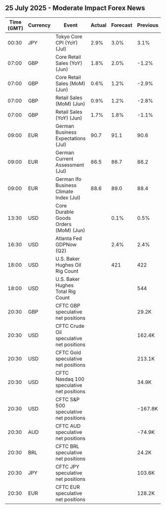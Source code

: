 ## 25 July 2025 - Moderate Impact Forex News

| Time (GMT) | Currency | Event | Actual | Forecast | Previous |
|------|----------|-------|--------|----------|----------|
| 00:30 | JPY | Tokyo Core CPI (YoY) (Jul) | 2.9% | 3.0% | 3.1% |
| 07:00 | GBP | Core Retail Sales (YoY) (Jun) | 1.8% | 2.0% | -1.2% |
| 07:00 | GBP | Core Retail Sales (MoM) (Jun) | 0.6% | 1.2% | -2.9% |
| 07:00 | GBP | Retail Sales (MoM) (Jun) | 0.9% | 1.2% | -2.8% |
| 07:00 | GBP | Retail Sales (YoY) (Jun) | 1.7% | 1.8% | -1.1% |
| 09:00 | EUR | German Business Expectations (Jul) | 90.7 | 91.1 | 90.6 |
| 09:00 | EUR | German Current Assessment (Jul) | 86.5 | 86.7 | 86.2 |
| 09:00 | EUR | German Ifo Business Climate Index (Jul) | 88.6 | 89.0 | 88.4 |
| 13:30 | USD | Core Durable Goods Orders (MoM) (Jun) |  | 0.1% | 0.5% |
| 16:30 | USD | Atlanta Fed GDPNow (Q2) |  | 2.4% | 2.4% |
| 18:00 | USD | U.S. Baker Hughes Oil Rig Count |  | 421 | 422 |
| 18:00 | USD | U.S. Baker Hughes Total Rig Count |  |  | 544 |
| 20:30 | GBP | CFTC GBP speculative net positions |  |  | 29.2K |
| 20:30 | USD | CFTC Crude Oil speculative net positions |  |  | 162.4K |
| 20:30 | USD | CFTC Gold speculative net positions |  |  | 213.1K |
| 20:30 | USD | CFTC Nasdaq 100 speculative net positions |  |  | 34.9K |
| 20:30 | USD | CFTC S&P 500 speculative net positions |  |  | -167.8K |
| 20:30 | AUD | CFTC AUD speculative net positions |  |  | -74.9K |
| 20:30 | BRL | CFTC BRL speculative net positions |  |  | 24.2K |
| 20:30 | JPY | CFTC JPY speculative net positions |  |  | 103.6K |
| 20:30 | EUR | CFTC EUR speculative net positions |  |  | 128.2K |
